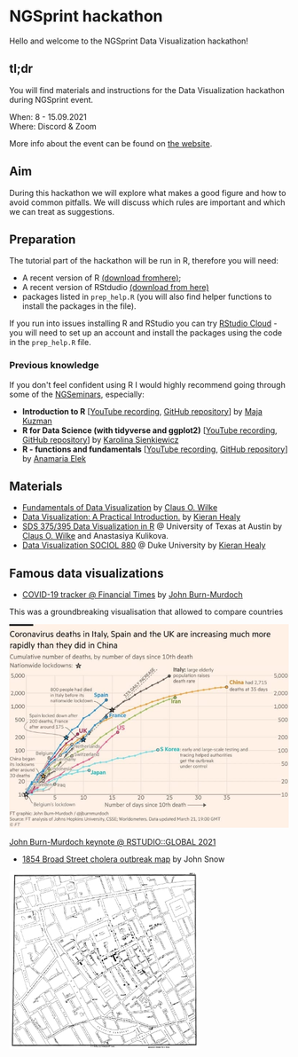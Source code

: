 # NGSprint hackathon

Hello and welcome to the NGSprint Data Visualization hackathon!

## tl;dr

You will find materials and instructions for the Data Visualization hackathon during NGSprint event.

When: 8 - 15.09.2021  
Where: Discord & Zoom


More info about the event can be found on [the website](https://ngschool.eu/ngsprint/). 

## Aim

During this hackathon we will explore what makes a good figure and how to avoid common pitfalls. We will discuss which rules are important and which we can treat as suggestions. 

## Preparation

The tutorial part of the hackathon will be run in R, therefore you will need:

* A recent version of R [(download fromhere)](https://cloud.r-project.org/);
* A recent version of RStdudio [(download from here)](https://www.rstudio.com/products/rstudio/download/#download)
* packages listed in `prep_help.R` (you will also find helper functions to install the packages in the file).

If you run into issues installing R and RStudio you can try [RStudio Cloud](https://rstudio.cloud/projects) - you will need to set up an account and install the packages using the code in the `prep_help.R` file. 

### Previous knowledge

If you don't feel confident using R I would highly recommend going through some of the [NGSeminars](https://ngschool.eu/ngseminars2020/), especially:

* **Introduction to R** [[YouTube recording](https://youtu.be/zrqIhS2zUFk), [GitHub repository](https://github.com/NGSchoolEU/NGSeminaR)] by [Maja Kuzman](https://twitter.com/maja_kuzman)  
* **R for Data Science (with tidyverse and ggplot2)** [[YouTube recording](https://youtu.be/G8cGmdrCsUs), [GitHub repository](https://github.com/sienkie/R_for_data_science)] by [Karolina Sienkiewicz](https://twitter.com/sienkieee)  
* **R - functions and fundamentals** [[YouTube recording](hhttps://youtu.be/Rh9K5tHOm1c), [GitHub repository](https://github.com/anamariaelek/NGSeminar)] by [Anamaria Elek](https://twitter.com/anamariaelek)  

## Materials

* [Fundamentals of Data Visualization](https://clauswilke.com/dataviz/) by [Claus O. Wilke](https://twitter.com/ClausWilke)
* [Data Visualization: A Practical Introduction.](https://socviz.co/index.html) by [Kieran Healy](https://twitter.com/kjhealy)
* [SDS 375/395 Data Visualization in R](https://wilkelab.org/SDS375/syllabus.html) @ University of Texas at Austin by [Claus O. Wilke](https://twitter.com/ClausWilke) and Anastasiya Kulikova.
* [Data Visualization SOCIOL 880](http://socviz880.co/) @ Duke University by [Kieran Healy](https://twitter.com/kjhealy)

## Famous data visualizations

* [COVID-19 tracker @ Financial Times](https://www.ft.com/content/a2901ce8-5eb7-4633-b89c-cbdf5b386938) by [John Burn-Murdoch](https://twitter.com/jburnmurdoch)

This was a groundbreaking visualisation that allowed to compare countries 

![](images/jbm_ft_covid.jpeg)

[John Burn-Murdoch keynote @ RSTUDIO::GLOBAL 2021](https://www.rstudio.com/resources/rstudioglobal-2021/reporting-on-and-visualising-the-pandemic/)

* [1854 Broad Street cholera outbreak map](https://en.wikipedia.org/wiki/1854_Broad_Street_cholera_outbreak) by John Snow

<img src="images/Snow-cholera-map-1.jpg" width="341.3" height="320.3">

